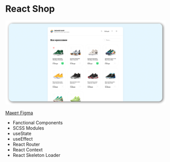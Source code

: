 # React Shop

![Превью проекта](https://github.com/andmatrosov/react-shop/blob/master/preview.png)

[Макет Figma](https://www.figma.com/file/uk2gG3kWXTSwG52hpb4u1M/React-Sneakers?type=design&t=nozuWyekm50njofF-6)

- Fanctional Components
- SCSS Modules
- useState
- useEffect
- React Router
- React Context
- React Skeleton Loader
